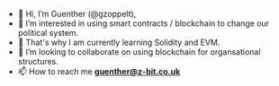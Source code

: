- 👋 Hi, I’m Guenther (@gzoppelt),
- 👀 I’m interested in using smart contracts / blockchain to change our political system.
- 🌱 That's why I am currently learning Solidity and EVM.
- 💞️ I’m looking to collaborate on using blockchain for organsational structures.
- 📫 How to reach me <b>guenther@z-bit.co.uk</b>

<!---
gzoppelt/gzoppelt is a ✨ special ✨ repository because its `README.md` (this file) appears on your GitHub profile.
You can click the Preview link to take a look at your changes.
--->
